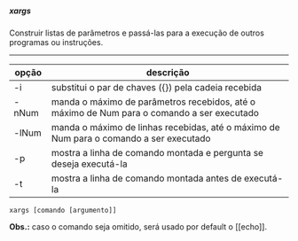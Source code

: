 
##### xargs
Construir listas de parâmetros e passá-las para a execução de outros programas ou instruções.
***

|opção| descrição|
|---|---|
|\-i| substitui o par de chaves ({}) pela cadeia recebida|
|\-nNum| manda o máximo de parâmetros recebidos, até o máximo de Num para o comando a ser executado|
|\-lNum| manda o máximo de linhas recebidas, até o máximo de Num para o comando a ser executado
|\-p| mostra a linha de comando montada e pergunta se deseja executá-la|
|\-t| mostra a linha de comando montada antes de executá-la|


```
xargs [comando [argumento]]
```

**Obs.:** caso o comando seja omitido, será usado por default o [[echo]].

